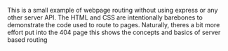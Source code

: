 This is a small example of webpage routing without using express or any other server API.
The HTML and CSS are intentionally barebones to demonstrate the code used to route to pages.
Naturally, theres a bit more effort put into the 404 page this shows the concepts and basics of server based routing
